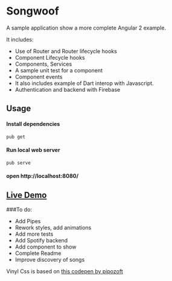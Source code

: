 # Songwoof

A sample application show a more complete Angular 2 example.

It includes:

- Use of Router and Router lifecycle hooks
- Component Lifecycle hooks
- Components, Services
- A sample unit test for a component
- Component events
- It also includes example of Dart interop with Javascript.
- Authentication and backend with Firebase


## Usage

#### Install dependencies 
`pub get`
#### Run local web server
`pub serve`
#### open http://localhost:8080/

## [Live Demo](https://andresaraujo.github.io/songwoof)


###To do:

- Add Pipes
- Rework styles, add animations
- Add more tests
- Add Spotify backend
- Add component to show 
- Complete Readme
- Improve discovery of songs

Vinyl Css is based on [this codepen by pipozoft](http://codepen.io/pipozoft/pen/wLyvs)